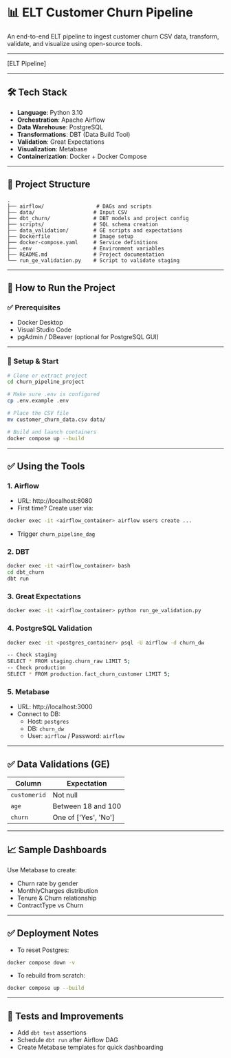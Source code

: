 # 📊 ELT Customer Churn Pipeline

An end-to-end ELT pipeline to ingest customer churn CSV data, transform, validate, and visualize using open-source tools.

---

[ELT Pipeline]

---

## 🛠 Tech Stack

- **Language**: Python 3.10
- **Orchestration**: Apache Airflow
- **Data Warehouse**: PostgreSQL
- **Transformations**: DBT (Data Build Tool)
- **Validation**: Great Expectations
- **Visualization**: Metabase
- **Containerization**: Docker + Docker Compose

---

## 📁 Project Structure

```
.
├── airflow/                 # DAGs and scripts
├── data/                   # Input CSV
├── dbt_churn/              # DBT models and project config
├── scripts/                # SQL schema creation
├── data_validation/        # GE scripts and expectations
├── Dockerfile              # Image setup
├── docker-compose.yaml     # Service definitions
├── .env                    # Environment variables
├── README.md               # Project documentation
└── run_ge_validation.py    # Script to validate staging
```

---

## 🚀 How to Run the Project

### ✅ Prerequisites

- Docker Desktop
- Visual Studio Code
- pgAdmin / DBeaver (optional for PostgreSQL GUI)

---

### 🧰 Setup & Start

```bash
# Clone or extract project
cd churn_pipeline_project

# Make sure .env is configured
cp .env.example .env

# Place the CSV file
mv customer_churn_data.csv data/

# Build and launch containers
docker compose up --build
```

---

## ✅ Using the Tools

### 1. **Airflow**
- URL: http://localhost:8080
- First time? Create user via:
```bash
docker exec -it <airflow_container> airflow users create ...
```
- Trigger `churn_pipeline_dag`

### 2. **DBT**
```bash
docker exec -it <airflow_container> bash
cd dbt_churn
dbt run
```

### 3. **Great Expectations**
```bash
docker exec -it <airflow_container> python run_ge_validation.py
```

### 4. **PostgreSQL Validation**
```bash
docker exec -it <postgres_container> psql -U airflow -d churn_dw

-- Check staging
SELECT * FROM staging.churn_raw LIMIT 5;
-- Check production
SELECT * FROM production.fact_churn_customer LIMIT 5;
```

### 5. **Metabase**
- URL: http://localhost:3000
- Connect to DB:
  - Host: `postgres`
  - DB: `churn_dw`
  - User: `airflow` / Password: `airflow`

---

## ✅ Data Validations (GE)

| Column       | Expectation                     |
|--------------|----------------------------------|
| `customerid` | Not null                         |
| `age`        | Between 18 and 100               |
| `churn`      | One of ['Yes', 'No']             |

---

## 📈 Sample Dashboards

Use Metabase to create:
- Churn rate by gender
- MonthlyCharges distribution
- Tenure & Churn relationship
- ContractType vs Churn

---

## ✅ Deployment Notes

- To reset Postgres:
```bash
docker compose down -v
```
- To rebuild from scratch:
```bash
docker compose up --build
```

---

## 🧪 Tests and Improvements

- Add `dbt test` assertions
- Schedule `dbt run` after Airflow DAG
- Create Metabase templates for quick dashboarding